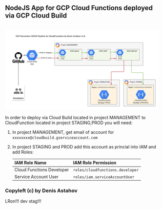 ## NodeJS App for GCP Cloud Functions deployed via GCP Cloud Build

<br><img src="README.png"><br>

In order to deploy via Cloud Build located in project MANAGEMENT to CloudFunction located in project STAGING,PROD you will need:

1. In project MANAGEMENT, get email of account for `xxxxxxxx@cloudbuild.gserviceaccount.com`
2. In project STAGING and PROD add this account as princial into IAM and add Roles:

     | IAM Role Name             | IAM Role Permission             |
     |---------------------------|---------------------------------|
     | Cloud Functions Developer | `roles/cloudfunctions.developer`|
     | Service Account User      | `roles/iam.serviceAccountUser`  |


### Copyleft (c) by Denis Astahov
LRon!!!
dev
stag!!!
